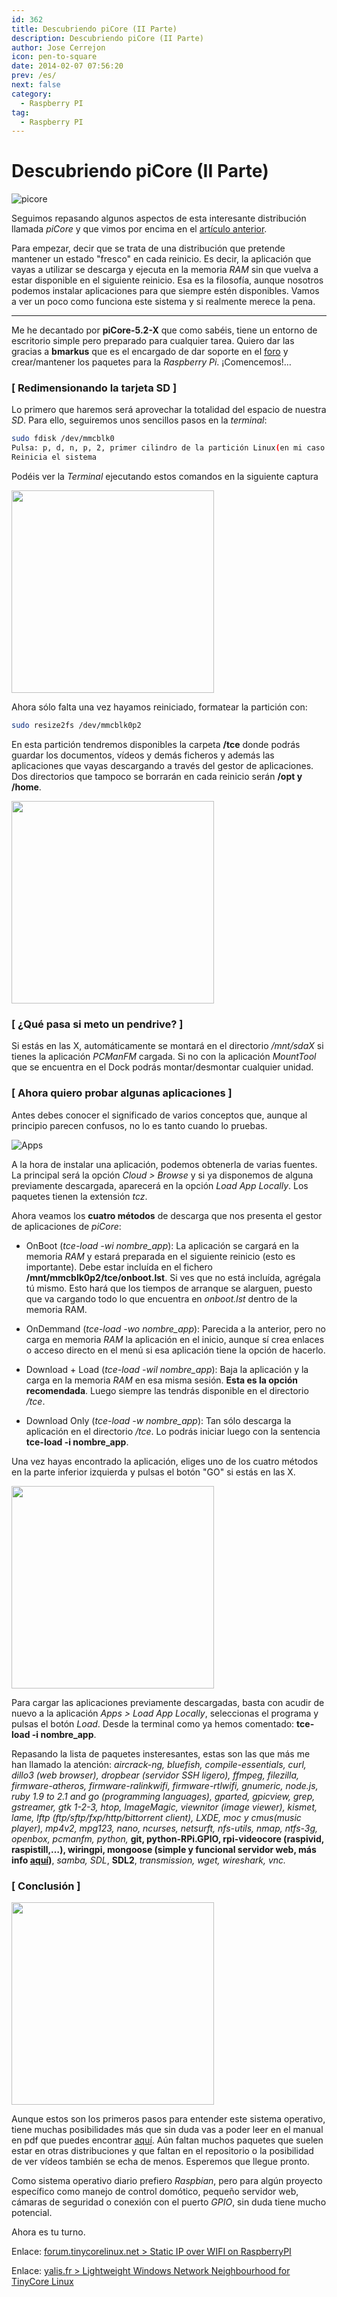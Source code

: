 ```yaml
---
id: 362
title: Descubriendo piCore (II Parte)
description: Descubriendo piCore (II Parte)
author: Jose Cerrejon
icon: pen-to-square
date: 2014-02-07 07:56:20
prev: /es/
next: false
category:
  - Raspberry PI
tag:
  - Raspberry PI
---
```


# Descubriendo piCore (II Parte)

![picore](/images/2014/02/picore_desktop_02_min.jpg)

Seguimos repasando algunos aspectos de esta interesante distribución llamada *piCore* y que vimos por encima en el [artículo anterior](/post.php?id=361).

Para empezar, decir que se trata de una distribución que pretende mantener un estado "fresco" en cada reinicio. Es decir, la aplicación que vayas a utilizar se descarga y  ejecuta en la memoria *RAM* sin que vuelva a estar disponible en el siguiente reinicio. Esa es la filosofía, aunque nosotros podemos instalar aplicaciones para que siempre estén disponibles. Vamos a ver un poco como funciona este sistema y si realmente merece la pena.

- - -
Me he decantado por **piCore-5.2-X** que como sabéis, tiene un entorno de escritorio simple pero preparado para cualquier tarea. Quiero dar las gracias a **bmarkus** que es el encargado de dar soporte en el [foro](http://forum.tinycorelinux.net/index.php/board,57.0.html) y crear/mantener los paquetes para la *Raspberry Pi*. ¡Comencemos!…

###  [ Redimensionando la tarjeta SD ]

Lo primero que haremos será aprovechar la totalidad del espacio de nuestra *SD*. Para ello, seguiremos unos sencillos pasos en la *terminal*:

```bash
sudo fdisk /dev/mmcblk0
Pulsa: p, d, n, p, 2, primer cilindro de la partición Linux(en mi caso 673), w
Reinicia el sistema
```

Podéis ver la *Terminal* ejecutando estos comandos en la siguiente captura

<a title="Redimensionando el espacio de la tarjeta SD con fdisk" rel="lightbox" href="/images/2014/02/picore_fdisk.jpg">
<img width="324" src="/images/2014/02/picore_fdisk_min.jpg">
</a>

Ahora sólo falta una vez hayamos reiniciado, formatear la partición con:

```bash
sudo resize2fs /dev/mmcblk0p2
```

En esta partición tendremos disponibles la carpeta **/tce** donde podrás guardar los documentos, vídeos y demás ficheros y además las aplicaciones que vayas descargando a través del gestor de aplicaciones. Dos directorios que tampoco se borrarán en cada reinicio serán **/opt y /home**.

<a title="/dev/mmcblk0p2 ahora tiene 1.7 GB libres" rel="lightbox" href="/images/2014/02/picore_diskavailable.jpg">
<img width="324" src="/images/2014/02/picore_diskavailable_min.jpg">
</a>

###  [ ¿Qué pasa si meto un pendrive? ]

Si estás en las X, automáticamente se montará en el directorio */mnt/sdaX* si tienes la aplicación *PCManFM* cargada. Si no con la aplicación *MountTool* que se encuentra en el Dock podrás montar/desmontar cualquier unidad.

###  [ Ahora quiero probar algunas aplicaciones ]

Antes debes conocer el significado de varios conceptos que, aunque al principio parecen confusos, no lo es tanto cuando lo pruebas.

![Apps](/images/2014/02/picore_Apps.jpg)

A la hora de instalar una aplicación, podemos obtenerla de varias fuentes. La principal será la opción *Cloud > Browse* y si ya disponemos de alguna previamente descargada, aparecerá en la opción *Load App Locally*. Los paquetes tienen la extensión *tcz*.

Ahora veamos los **cuatro métodos** de descarga que nos presenta el gestor de aplicaciones de *piCore*:

* OnBoot (*tce-load -wi nombre_app*): La aplicación se cargará en la memoria *RAM* y estará preparada en el siguiente reinicio (esto es importante). Debe estar incluída en el fichero **/mnt/mmcblk0p2/tce/onboot.lst**. Si ves que no está incluída, agrégala tú mismo. Esto hará que los tiempos de arranque se alarguen, puesto que va cargando todo lo que encuentra en *onboot.lst* dentro de la memoria RAM.

* OnDemmand (*tce-load -wo nombre_app*): Parecida a la anterior, pero no carga en memoria *RAM* la aplicación en el inicio, aunque sí crea enlaces o acceso directo en el menú si esa aplicación tiene la opción de hacerlo. 
 
* Download + Load (*tce-load -wil nombre_app*): Baja la aplicación y la carga en la memoria *RAM* en esa misma sesión. **Esta es la opción recomendada**. Luego siempre las tendrás disponible en el directorio */tce*.

* Download Only (*tce-load -w nombre_app*): Tan sólo descarga la aplicación en el directorio */tce*. Lo podrás iniciar luego con la sentencia **tce-load -i nombre_app**.

Una vez hayas encontrado la aplicación, eliges uno de los cuatro métodos en la parte inferior izquierda y pulsas el botón "GO" si estás en las X.

<a title="Apps, mc, top y dillo3" rel="lightbox" href="/images/2014/02/picore_desktop_01.jpg">
<img width="324" src="/images/2014/02/picore_desktop_01_min.jpg">
</a>

Para cargar las aplicaciones previamente descargadas, basta con acudir de nuevo a la aplicación *Apps > Load App Locally*, seleccionas el programa y pulsas el botón *Load*. Desde la terminal como ya hemos comentado: **tce-load -i nombre_app**.

Repasando la lista de paquetes insteresantes, estas son las que más me han llamado la atención: *aircrack-ng, bluefish, compile-essentials, curl, dillo3 (web browser), dropbear (servidor SSH ligero), ffmpeg, filezilla, firmware-atheros, firmware-ralinkwifi, firmware-rtlwifi, gnumeric, node.js,  ruby 1.9 to 2.1 and go (programming languages), gparted, gpicview, grep, gstreamer, gtk 1-2-3, htop, ImageMagic, viewnitor (image viewer), kismet, lame, lftp (ftp/sftp/fxp/http/bittorrent client), LXDE, moc y cmus(music player), mp4v2, mpg123, nano, ncurses, netsurft, nfs-utils, nmap, ntfs-3g, openbox, pcmanfm, python,* **git, python-RPi.GPIO, rpi-videocore (raspivid, raspistill,…), wiringpi, mongoose (simple y funcional servidor web, más info [aquí](https://code.google.com/p/mongoose/))**, *samba, SDL*, **SDL2**, *transmission, wget, wireshark, vnc.*

###  [ Conclusión ]

<a title="piCore ejecutando Apps, XTerm, moc y viewnitor" rel="lightbox" href="/images/2014/02/picore_desktop_02.jpg">
<img width="324" src="/images/2014/02/picore_desktop_02_min.jpg">
</a>

Aunque estos son los primeros pasos para entender este sistema operativo, tiene muchas posibilidades más que sin duda vas a poder leer en el manual en pdf que puedes encontrar [aquí](http://tinycorelinux.net/~curaga/corebook.pdf). Aún faltan muchos paquetes que suelen estar en otras distribuciones y que faltan en el repositorio o la posibilidad de ver vídeos también se echa de menos. Esperemos que llegue pronto.

Como sistema operativo diario prefiero *Raspbian*, pero para algún proyecto específico como manejo de control domótico, pequeño servidor web, cámaras de seguridad o conexión con el puerto *GPIO*, sin duda tiene mucho potencial.

Ahora es tu turno.

Enlace: [forum.tinycorelinux.net > Static IP over WIFI on RaspberryPI](http://forum.tinycorelinux.net/index.php/topic,16158.msg95805.html#msg95805)

Enlace: [yalis.fr > Lightweight Windows Network Neighbourhood for TinyCore Linux](http://yalis.fr/cms/index.php/post/2013/05/31/Lightweight-Windows-Network-Neighbourhood-for-TinyCore-Linux)